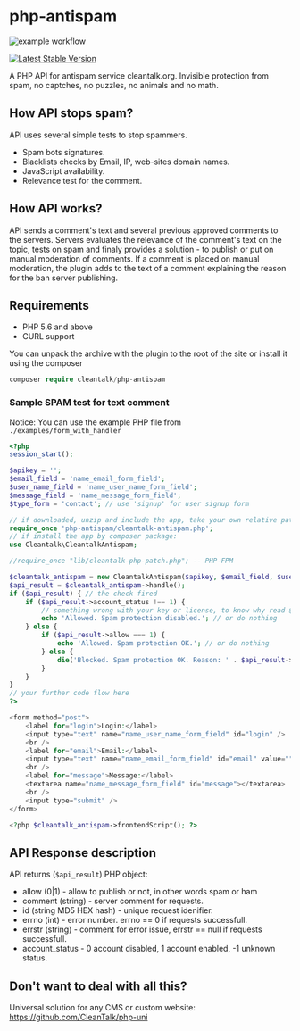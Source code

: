 php-antispam
============
![example workflow](https://github.com/CleanTalk/php-antispam/actions/workflows/tests.yml/badge.svg)

[![Latest Stable Version](https://poser.pugx.org/cleantalk/php-antispam/v)](https://packagist.org/packages/cleantalk/php-antispam)

A PHP API for antispam service cleantalk.org. Invisible protection from spam, no captches, no puzzles, no animals and no math.

## How API stops spam?
API uses several simple tests to stop spammers.
  * Spam bots signatures.
  * Blacklists checks by Email, IP, web-sites domain names.
  * JavaScript availability.
  * Relevance test for the comment.

## How API works?
API sends a comment's text and several previous approved comments to the servers. Servers evaluates the relevance of the comment's text on the topic, tests on spam and finaly provides a solution - to publish or put on manual moderation of comments. If a comment is placed on manual moderation, the plugin adds to the text of a comment explaining the reason for the ban server publishing.

## Requirements

   * PHP 5.6 and above 
   * CURL support 

You can unpack the archive with the plugin to the root of the site or install it using the composer

```php
composer require cleantalk/php-antispam
```
   
### Sample SPAM test for text comment

Notice: You can use the example PHP file from <code>./examples/form_with_handler</code>

```php
<?php
session_start();

$apikey = '';
$email_field = 'name_email_form_field';
$user_name_field = 'name_user_name_form_field';
$message_field = 'name_message_form_field';
$type_form = 'contact'; // use 'signup' for user signup form

// if downloaded, unzip and include the app, take your own relative path:
require_once 'php-antispam/cleantalk-antispam.php';
// if install the app by composer package:
use Cleantalk\CleantalkAntispam;

//require_once "lib/cleantalk-php-patch.php"; -- PHP-FPM

$cleantalk_antispam = new CleantalkAntispam($apikey, $email_field, $user_name_field, $message_field, $type_form);
$api_result = $cleantalk_antispam->handle();
if ($api_result) { // the check fired
    if ($api_result->account_status !== 1) {
        // something wrong with your key or license, to know why read $api_result->codes
        echo 'Allowed. Spam protection disabled.'; // or do nothing
    } else {
        if ($api_result->allow === 1) {
            echo 'Allowed. Spam protection OK.'; // or do nothing
        } else {
            die('Blocked. Spam protection OK. Reason: ' . $api_result->comment); // or make your own handler
        }
    }
}
// your further code flow here
?>

<form method="post">
    <label for="login">Login:</label>
    <input type="text" name="name_user_name_form_field" id="login" />
    <br />
    <label for="email">Email:</label>
    <input type="text" name="name_email_form_field" id="email" value="" />
    <br />
    <label for="message">Message:</label>
    <textarea name="name_message_form_field" id="message"></textarea>
    <br />
    <input type="submit" />
</form>

<?php $cleantalk_antispam->frontendScript(); ?>
```

## API Response description
API returns (`$api_result`) PHP object:
  * allow (0|1) - allow to publish or not, in other words spam or ham
  * comment (string) - server comment for requests.
  * id (string MD5 HEX hash) - unique request idenifier.
  * errno (int) - error number. errno == 0 if requests successfull.
  * errstr (string) - comment for error issue, errstr == null if requests successfull.
  * account_status - 0 account disabled, 1 account enabled, -1 unknown status.
  
## Don't want to deal with all this?
Universal solution for any CMS or custom website: https://github.com/CleanTalk/php-uni  
